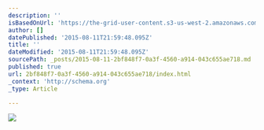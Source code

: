 ```yaml
---
description: ''
isBasedOnUrl: 'https://the-grid-user-content.s3-us-west-2.amazonaws.com/6b3489d0-802a-4701-afb5-c65d62dce850.jpg'
author: []
datePublished: '2015-08-11T21:59:48.095Z'
title: ''
dateModified: '2015-08-11T21:59:48.095Z'
sourcePath: _posts/2015-08-11-2bf848f7-0a3f-4560-a914-043c655ae718.md
published: true
url: 2bf848f7-0a3f-4560-a914-043c655ae718/index.html
_context: 'http://schema.org'
_type: Article

---
```

![](https://the-grid-user-content.s3-us-west-2.amazonaws.com/6b3489d0-802a-4701-afb5-c65d62dce850.jpg)